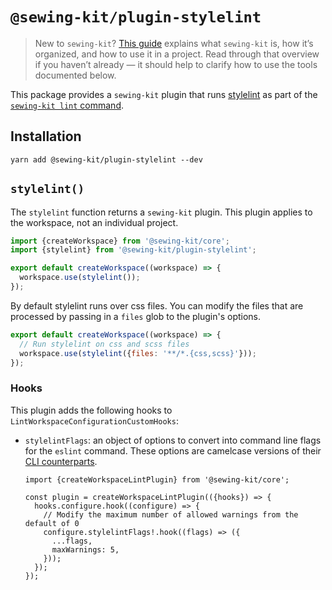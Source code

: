 # `@sewing-kit/plugin-stylelint`

> New to `sewing-kit`? [This guide](TODO) explains what `sewing-kit` is, how it’s organized, and how to use it in a project. Read through that overview if you haven’t already — it should help to clarify how to use the tools documented below.

This package provides a `sewing-kit` plugin that runs [stylelint](https://stylelint.io) as part of the [`sewing-kit lint` command](TODO).

## Installation

```
yarn add @sewing-kit/plugin-stylelint --dev
```

## `stylelint()`

The `stylelint` function returns a `sewing-kit` plugin. This plugin applies to the workspace, not an individual project.

```ts
import {createWorkspace} from '@sewing-kit/core';
import {stylelint} from '@sewing-kit/plugin-stylelint';

export default createWorkspace((workspace) => {
  workspace.use(stylelint());
});
```

By default stylelint runs over css files. You can modify the files that are processed by passing in a `files` glob to the plugin's options.

```js
export default createWorkspace((workspace) => {
  // Run stylelint on css and scss files
  workspace.use(stylelint({files: '**/*.{css,scss}'}));
});
```

### Hooks

This plugin adds the following hooks to `LintWorkspaceConfigurationCustomHooks`:

- `stylelintFlags`: an object of options to convert into command line flags for the `eslint` command. These options are camelcase versions of their [CLI counterparts](https://stylelint.io/user-guide/usage/cli/).

  ```tsx
  import {createWorkspaceLintPlugin} from '@sewing-kit/core';

  const plugin = createWorkspaceLintPlugin(({hooks}) => {
    hooks.configure.hook((configure) => {
      // Modify the maximum number of allowed warnings from the default of 0
      configure.stylelintFlags!.hook((flags) => ({
        ...flags,
        maxWarnings: 5,
      }));
    });
  });
  ```

